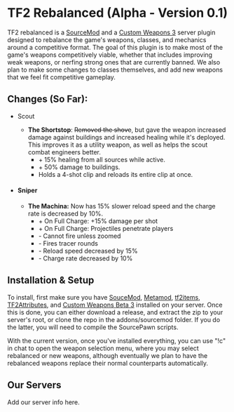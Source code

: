 # TF2 Rebalanced (Alpha - Version 0.1)

TF2 rebalanced is a [SourceMod](https://www.sourcemod.net/) and a [Custom Weapons 3](https://forums.alliedmods.net/showthread.php?t=285258) server plugin designed to rebalance the game's weapons, classes, and mechanics around a competitive format. The goal of this plugin is to make most of the game's weapons competitively viable, whether that includes improving weak weapons, or nerfing strong ones that are currently banned. We also plan to make some changes to classes themselves, and add new weapons that we feel fit competitive gameplay.



## Changes (So Far):

- Scout

  - **The Shortstop**: ~~Removed the shove~~, but gave the weapon increased damage against buildings and increased healing while it's deployed. This improves it as a utility weapon, as well as helps the scout combat engineers better.
    - \+ 15% healing from all sources while active.
    - \+ 50% damage to buildings.
    - Holds a 4-shot clip and reloads its entire clip at once.

- #### Sniper

  - **The Machina:** Now has 15% slower reload speed and the charge rate is decreased by 10%.
    - \+ On Full Charge: +15% damage per shot
    - \+ On Full Charge: Projectiles penetrate players
    - \- Cannot fire unless zoomed
    - \- Fires tracer rounds 
    - \- Reload speed decreased by 15%
    - \- Charge rate decreased by 10%



## Installation & Setup

To install, first make sure you have [SouceMod](https://www.sourcemod.net/index.php), [Metamod](https://www.sourcemm.net/), [tf2items](https://builds.limetech.io/?p=tf2items), [TF2Attributes](https://forums.alliedmods.net/showthread.php?t=210221), and [Custom Weapons Beta 3](https://forums.alliedmods.net/showthread.php?t=285258) installed on your server. Once this is done, you can either download a release, and extract the zip to your server's root, or clone the repo in the addons/sourcemod folder. If you do the latter, you will need to compile the SourcePawn scripts.

With the current version, once you've installed everything, you can use "!c" in chat to open the weapon selection menu, where you may select rebalanced or new weapons, although eventually we plan to have the rebalanced weapons replace their normal counterparts automatically.



## Our Servers

Add our server info here.

